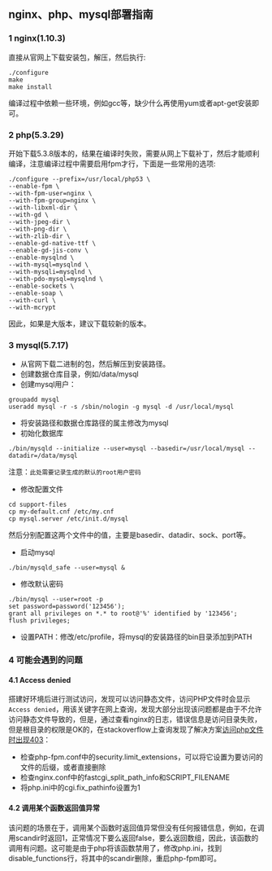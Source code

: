 ## nginx、php、mysql部署指南

### 1 nginx(1.10.3)

直接从官网上下载安装包，解压，然后执行:

```
./configure
make
make install
```

编译过程中依赖一些环境，例如gcc等，缺少什么再使用yum或者apt-get安装即可。

### 2 php(5.3.29)

开始下载5.3.8版本的，结果在编译时失败，需要从网上下载补丁，然后才能顺利编译，注意编译过程中需要启用fpm才行，下面是一些常用的选项:

```
./configure --prefix=/usr/local/php53 \
--enable-fpm \
--with-fpm-user=nginx \
--with-fpm-group=nginx \
--with-libxml-dir \
--with-gd \
--with-jpeg-dir \
--with-png-dir \
--with-zlib-dir \
--enable-gd-native-ttf \
--enable-gd-jis-conv \
--enable-mysqlnd \
--with-mysql=mysqlnd \
--with-mysqli=mysqlnd \
--with-pdo-mysql=mysqlnd \
--enable-sockets \
--enable-soap \
--with-curl \
--with-mcrypt
```

因此，如果是大版本，建议下载较新的版本。

### 3 mysql(5.7.17)

* 从官网下载二进制的包，然后解压到安装路径。
* 创建数据仓库目录，例如/data/mysql
* 创建mysql用户：

```
groupadd mysql
useradd mysql -r -s /sbin/nologin -g mysql -d /usr/local/mysql
```

* 将安装路径和数据仓库路径的属主修改为mysql
* 初始化数据库

```
./bin/mysqld --initialize --user=mysql --basedir=/usr/local/mysql --datadir=/data/mysql
```

注意：`此处需要记录生成的默认的root用户密码`

* 修改配置文件

```
cd support-files
cp my-default.cnf /etc/my.cnf
cp mysql.server /etc/init.d/mysql
```

然后分别配置这两个文件中的值，主要是basedir、datadir、sock、port等。

* 启动mysql

```
./bin/mysqld_safe --user=mysql &
```

* 修改默认密码

```
./bin/mysql --user=root -p
set password=password('123456');
grant all privileges on *.* to root@'%' identified by '123456';
flush privileges;
```

* 设置PATH：修改/etc/profile，将mysql的安装路径的bin目录添加到PATH

### 4 可能会遇到的问题

#### 4.1 Access denied

搭建好环境后进行测试访问，发现可以访问静态文件，访问PHP文件时会显示`Access denied`，用该关键字在网上查询，发现大部分出现该问题都是由于不允许访问静态文件导致的，但是，通过查看nginx的日志，错误信息是访问目录失败，但是根目录的权限是OK的，在stackoverflow上查询发现了解决方案[访问php文件时出现403](https://stackoverflow.com/questions/23390531/access-denied-403-for-php-files-with-nginx-php-fpm)：

* 检查php-fpm.conf中的security.limit_extensions，可以将它设置为要访问的文件的后缀，或者直接删除
* 检查nginx.conf中的fastcgi_split_path_info和SCRIPT_FILENAME
* 将php.ini中的cgi.fix_pathinfo设置为1

#### 4.2 调用某个函数返回值异常

该问题的场景在于，调用某个函数时返回值异常但没有任何报错信息，例如，在调用scandir时返回1，正常情况下要么返回false，要么返回数组，因此，该函数的调用有问题。这可能是由于php将该函数禁用了，修改php.ini，找到disable_functions行，将其中的scandir删除，重启php-fpm即可。
